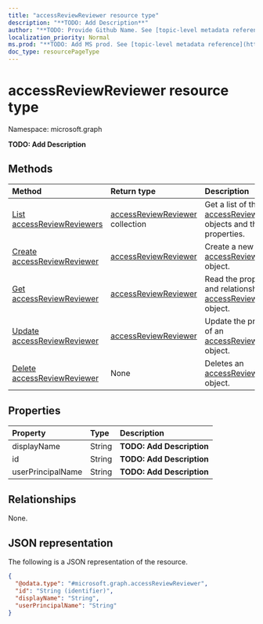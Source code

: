 ```yaml
---
title: "accessReviewReviewer resource type"
description: "**TODO: Add Description**"
author: "**TODO: Provide Github Name. See [topic-level metadata reference](https://msgo.azurewebsites.net/add/document/guidelines/metadata.html#topic-level-metadata)**"
localization_priority: Normal
ms.prod: "**TODO: Add MS prod. See [topic-level metadata reference](https://msgo.azurewebsites.net/add/document/guidelines/metadata.html#topic-level-metadata)**"
doc_type: resourcePageType
---
```


# accessReviewReviewer resource type

Namespace: microsoft.graph

**TODO: Add Description**

## Methods
|Method|Return type|Description|
|:---|:---|:---|
|[List accessReviewReviewers](../api/accessreviewreviewer-list.md)|[accessReviewReviewer](../resources/accessreviewreviewer.md) collection|Get a list of the [accessReviewReviewer](../resources/accessreviewreviewer.md) objects and their properties.|
|[Create accessReviewReviewer](../api/accessreviewreviewer-create.md)|[accessReviewReviewer](../resources/accessreviewreviewer.md)|Create a new [accessReviewReviewer](../resources/accessreviewreviewer.md) object.|
|[Get accessReviewReviewer](../api/accessreviewreviewer-get.md)|[accessReviewReviewer](../resources/accessreviewreviewer.md)|Read the properties and relationships of an [accessReviewReviewer](../resources/accessreviewreviewer.md) object.|
|[Update accessReviewReviewer](../api/accessreviewreviewer-update.md)|[accessReviewReviewer](../resources/accessreviewreviewer.md)|Update the properties of an [accessReviewReviewer](../resources/accessreviewreviewer.md) object.|
|[Delete accessReviewReviewer](../api/accessreviewreviewer-delete.md)|None|Deletes an [accessReviewReviewer](../resources/accessreviewreviewer.md) object.|

## Properties
|Property|Type|Description|
|:---|:---|:---|
|displayName|String|**TODO: Add Description**|
|id|String|**TODO: Add Description**|
|userPrincipalName|String|**TODO: Add Description**|

## Relationships
None.

## JSON representation
The following is a JSON representation of the resource.
<!-- {
  "blockType": "resource",
  "keyProperty": "id",
  "@odata.type": "microsoft.graph.accessReviewReviewer",
  "openType": false
}
-->
``` json
{
  "@odata.type": "#microsoft.graph.accessReviewReviewer",
  "id": "String (identifier)",
  "displayName": "String",
  "userPrincipalName": "String"
}
```


